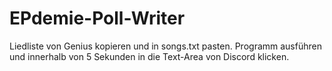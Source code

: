 # EPdemie-Poll-Writer
Liedliste von Genius kopieren und in songs.txt pasten. Programm ausführen und innerhalb von 5 Sekunden in die Text-Area von Discord klicken.
